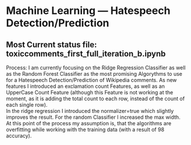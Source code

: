 # Machine Learning — Hatespeech Detection/Prediction
## Most Current status file: **toxiccomments_first_full_iteration_b.ipynb**

Process: I am currently focusing on the Ridge Regression Classifier as well as the Random Forest Classifier as the most promising Algorythms to use for a Hatespeech Detection/Prediction of Wikipedia comments. As new features I introduced an exclamation count Features, as well as an UpperCase Count Feature (although this Feature is not working at the moment, as it is adding the total count to each row, instead of the count of each single row).\
In the ridge regression I introduced the normalizer=true which slightly improves the result. For the random Classifier I  increased the max width.\
At this point of the process my assumption is, that the algorithms are overfitting while working with the training data (with a result of 98 accuracy). 